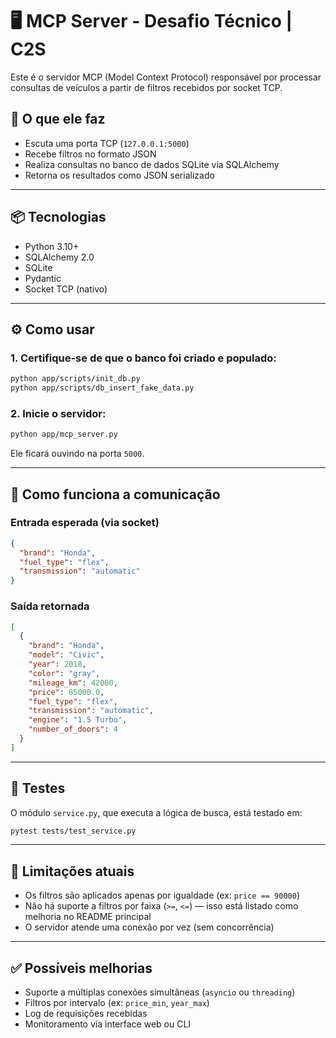 # 🖥️ MCP Server - Desafio Técnico | C2S

Este é o servidor MCP (Model Context Protocol) responsável por processar consultas de veículos a partir de filtros recebidos por socket TCP.

## 🧠 O que ele faz

- Escuta uma porta TCP (`127.0.0.1:5000`)
- Recebe filtros no formato JSON
- Realiza consultas no banco de dados SQLite via SQLAlchemy
- Retorna os resultados como JSON serializado

---

## 📦 Tecnologias

- Python 3.10+
- SQLAlchemy 2.0
- SQLite
- Pydantic
- Socket TCP (nativo)

---

## ⚙️ Como usar

### 1. Certifique-se de que o banco foi criado e populado:

```bash
python app/scripts/init_db.py
python app/scripts/db_insert_fake_data.py
```

### 2. Inicie o servidor:

```bash
python app/mcp_server.py
```

Ele ficará ouvindo na porta `5000`.

---

## 📡 Como funciona a comunicação

### Entrada esperada (via socket)

```json
{
  "brand": "Honda",
  "fuel_type": "flex",
  "transmission": "automatic"
}
```

### Saída retornada

```json
[
  {
    "brand": "Honda",
    "model": "Civic",
    "year": 2018,
    "color": "gray",
    "mileage_km": 42000,
    "price": 85000.0,
    "fuel_type": "flex",
    "transmission": "automatic",
    "engine": "1.5 Turbo",
    "number_of_doors": 4
  }
]
```

---

## 🧪 Testes

O módulo `service.py`, que executa a lógica de busca, está testado em:

```bash
pytest tests/test_service.py
```

---

## 🔧 Limitações atuais

- Os filtros são aplicados apenas por igualdade (ex: `price == 90000`)
- Não há suporte a filtros por faixa (`>=`, `<=`) — isso está listado como melhoria no README principal
- O servidor atende uma conexão por vez (sem concorrência)

---

## ✅ Possíveis melhorias

- Suporte a múltiplas conexões simultâneas (`asyncio` ou `threading`)
- Filtros por intervalo (ex: `price_min`, `year_max`)
- Log de requisições recebidas
- Monitoramento via interface web ou CLI
